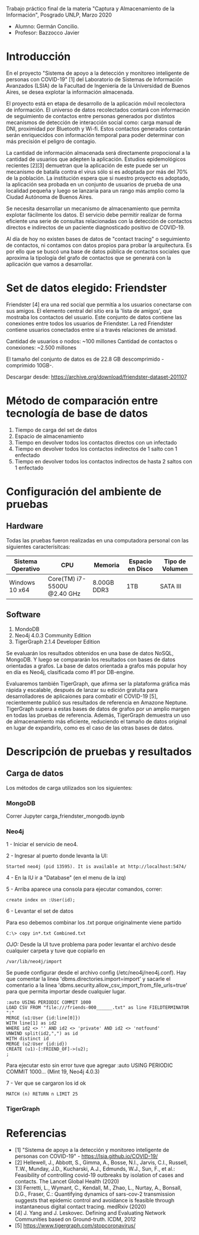 Trabajo práctico final de la materia "Captura y Almacenamiento de la Información", Posgrado UNLP, Marzo 2020
- Alumno: Germán Concilio. 
- Profesor: Bazzocco Javier

# Introducción
En el proyecto "Sistema de apoyo a la detección y monitoreo inteligente de personas con COVID-19" [1] del Laboratorio de Sistemas de Información Avanzados (LSIA) de la Facultad de Ingeniería de la Universidad de Buenos Aires, se desea explotar la información almacenada. 

El proyecto está en etapa de desarrollo de la aplicación móvil recolectora de información. El universo de datos recolectados contará con información de seguimiento de contactos entre personas generados por distintos mecanismos de detección de interacción social como: carga manual de DNI, proximidad por Bluetooth y Wi-fi. Estos contactos generados contarán serán enriquecidos con información temporal para poder determinar con más precisión el peligro de contagio. 

La cantidad de información almacenada será directamente propocional a la cantidad de usuarios que adepten la aplicación. Estudios epidemológicos recientes [2][3] demuetran que la aplicación de este puede ser un mecanismo de batalla contra el virus sólo si es adoptada por más del 70% de la población. La institución espera que si nuestro proyecto es adoptado, la aplicación sea probada en un conjunto de usuarios de prueba de una localidad pequeña y luego se lanzaría para un rango más amplio como la Ciudad Autónoma de Buenos Aires. 

Se necesita desarrollar un mecanismo de almacenamiento que permita explotar fácilmente los datos. El servicio debe permitir realizar de forma eficiente una serie de consultas relacionadas con la detección de contactos directos e indirectos de un paciente diagnosticado positivo de COVID-19.

Al día de hoy no existen bases de datos de "contact tracing" o seguimiento de contactos, ni contamos con datos propios para probar la arquitectura. Es por ello que se buscó una base de datos pública de contactos sociales que aproxima la tipología del grafo de contactos que se generará con la aplicación que vamos a desarrollar.  

# Set de datos elegido: Friendster

Friendster [4] era una red social que permitía a los usuarios conectarse con sus amigos. El elemento central del sitio era la 'lista de amigos', que mostraba los contactos del usuario. Este conjunto de datos contiene las conexiones entre todos los usuarios de Friendster.
La red Friendster contiene usuarios conectados entre sí a través relaciones de amistad. 

Cantidad de usuarios o nodos: ~100 millones
Cantidad de contactos o conexiones: ~2.500 millones

El tamaño del conjunto de datos es de 22.8 GB descomprimido -comprimido 10GB-.

Descargar desde: https://archive.org/download/friendster-dataset-201107

# Método de comparación entre tecnología de base de datos

1. Tiempo de carga del set de datos
2. Espacio de almacenamiento
3. Tiempo en devolver todos los contactos directos con un infectado
4. Tiempo en devolver todos los contactos indirectos de 1 salto con 1 enfectado
5. Tiempo en devolver todos los contactos indirectos de hasta 2 saltos con 1 enfectado

# Configuración del ambiente de pruebas

## Hardware

Todas las pruebas fueron realizadas en una computadora personal con las siguientes caracterísitcas:

Sistema Operativo | CPU | Memoria | Espacio en Disco | Tipo de Volumen
--- | --- | --- | --- |--- 
Windows 10 x64 | Core(TM) i7-5500U @2.40 GHz | 8.00GB DDR3| 1TB | SATA III 

## Software

1. MondoDB
2. Neo4j 4.0.3 Community Edition
3. TigerGraph 2.1.4 Developer Edition

Se evaluarán los resultados obtenidos en una base de datos NoSQL, MongoDB. Y luego se compararán los resultados con bases de datos orientadas a grafos. La base de datos orientada a grafos más popular hoy en día es Neo4j, clasificada como #1 por DB-engine. 

Evaluaremos también TigerGraph, que afirma ser la plataforma gráfica más rápida y escalable, después de lanzar su edición gratuita para desarrolladores de aplicaiones para combatir el COVID-19 [5], recientemente publicó sus resultados de referencia en Amazone Neptune. TigerGraph supera a estas bases de datos de grafos por un amplio margen en todas las pruebas de referencia. Además, TigerGraph demuestra un uso de almacenamiento más eficiente, reduciendo el tamaño de datos original en lugar de expandirlo, como es el caso de las otras bases de datos.

# Descripción de pruebas y resultados

## Carga de datos

Los métodos de carga utilizados son los siguientes:

### MongoDB

Correr Jupyter carga_friendster_mongodb.ipynb

### Neo4j

1 - Iniciar el servicio de neo4. 


2 - Ingresar al puerto donde levanta la UI:

```
Started neo4j (pid 13595). It is available at http://localhost:5474/
```

4 - En la IU ir a "Database" (en el menu de la izq)

5 - Arriba aparece una consola para ejecutar comandos, correr:

```
create index on :User(id);
```

6 - Levantar el set de datos

Para eso debemos combinar los .txt porque originalmente viene partido
```
C:\> copy in*.txt Combined.txt
```

*OJO:* Desde la UI tuve problema para poder levantar el archivo desde cualquier carpeta  y tuve que copiarlo en 

```
/var/lib/neo4j/import
```
Se puede configurar desde el archivo config (/etc/neo4j/neo4j.conf). Hay que comentar la linea 'dbms.directories.import=import' y sacarle el comentario a la linea 'dbms.security.allow_csv_import_from_file_urls=true' para que permita importar desde cualquier lugar.

```
:auto USING PERIODIC COMMIT 1000
LOAD CSV FROM "file:///friends-000______.txt" as line FIELDTERMINATOR ":"
MERGE (u1:User {id:line[0]})
WITH line[1] as id2
WHERE id2 <> '' AND id2 <> 'private' AND id2 <> 'notfound'
UNWIND split(id2,",") as id
WITH distinct id
MERGE (u2:User {id:id})
CREATE (u1)-[:FRIEND_OF]->(u2);
;
```

Para ejecutar esto sin error tuve que agregar :auto USING PERIODIC COMMIT 1000... (Mint 19, Neo4j 4.0.3)

7 - Ver que se cargaron los id ok

```
MATCH (n) RETURN n LIMIT 25
```

### TigerGraph


# Referencias
- [1] "Sistema de apoyo a la detección y monitoreo inteligente de personas con COVID-19" - https://lsia.github.io/COVID-19/
- [2] Hellewell, J., Abbott, S., Gimma, A., Bosse, N.I., Jarvis, C.I., Russell, T.W., Munday, J.D., Kucharski, A.J., Edmunds, W.J., Sun, F., et al.: Feasibility of controlling covid-19 outbreaks by isolation of cases and contacts. The Lancet Global Health (2020)
- [3] Ferretti, L., Wymant, C., Kendall, M., Zhao, L., Nurtay, A., Bonsall, D.G., Fraser, C.: Quantifying dynamics of sars-cov-2 transmission suggests that epidemic control and avoidance is feasible through instantaneous digital contact tracing. medRxiv (2020)
- [4] J. Yang and J. Leskovec. Defining and Evaluating Network Communities based on Ground-truth. ICDM, 2012
- [5] https://www.tigergraph.com/stopcoronavirus/
